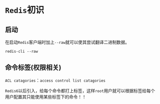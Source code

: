 # `Redis`初识























## 启动

在启动`Redis`客户端时加上`--raw`就可以使其尝试翻译二进制数据。

```shell
redis-cli --raw
```



## 命令标签(权限相关)

`ACL catagories`：`access control list catagories`

`Redis6`以后引入，给每个命令都打上标签，这样`root`用户就可以根据标签给每个用户配置其只能使用某些标签下的命令！！

